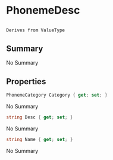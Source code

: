 # PhonemeDesc

## 
```c#
Derives from ValueType
```

## Summary

No Summary
## Properties

```c#
PhonemeCategory Category { get; set; } 
```
No Summary
```c#
string Desc { get; set; } 
```
No Summary
```c#
string Name { get; set; } 
```
No Summary
